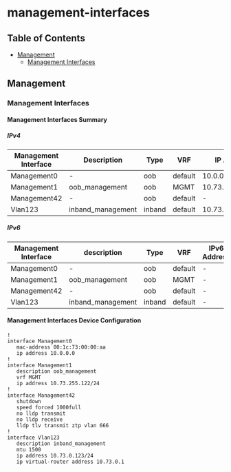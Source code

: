 # management-interfaces

## Table of Contents

- [Management](#management)
  - [Management Interfaces](#management-interfaces)

## Management

### Management Interfaces

#### Management Interfaces Summary

##### IPv4

| Management Interface | Description | Type | VRF | IP Address | Gateway |
| -------------------- | ----------- | ---- | --- | ---------- | ------- |
| Management0 | - | oob | default | 10.0.0.0 | - |
| Management1 | oob_management | oob | MGMT | 10.73.255.122/24 | 10.73.255.2 |
| Management42 | - | oob | default | - | - |
| Vlan123 | inband_management | inband | default | 10.73.0.123/24 | 10.73.0.1 |

##### IPv6

| Management Interface | description | Type | VRF | IPv6 Address | IPv6 Gateway |
| -------------------- | ----------- | ---- | --- | ------------ | ------------ |
| Management0 | - | oob | default | - | - |
| Management1 | oob_management | oob | MGMT | - | - |
| Management42 | - | oob | default | - | - |
| Vlan123 | inband_management | inband | default | - | - |

#### Management Interfaces Device Configuration

```eos
!
interface Management0
   mac-address 00:1c:73:00:00:aa
   ip address 10.0.0.0
!
interface Management1
   description oob_management
   vrf MGMT
   ip address 10.73.255.122/24
!
interface Management42
   shutdown
   speed forced 1000full
   no lldp transmit
   no lldp receive
   lldp tlv transmit ztp vlan 666
!
interface Vlan123
   description inband_management
   mtu 1500
   ip address 10.73.0.123/24
   ip virtual-router address 10.73.0.1
```
